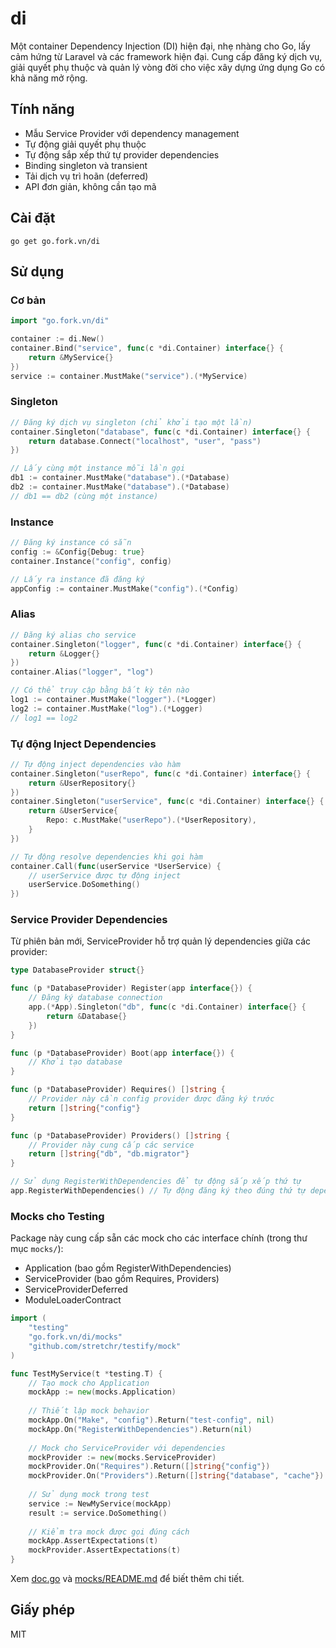 # di

Một container Dependency Injection (DI) hiện đại, nhẹ nhàng cho Go, lấy cảm hứng từ Laravel và các framework hiện đại. Cung cấp đăng ký dịch vụ, giải quyết phụ thuộc và quản lý vòng đời cho việc xây dựng ứng dụng Go có khả năng mở rộng.

## Tính năng
- Mẫu Service Provider với dependency management
- Tự động giải quyết phụ thuộc
- Tự động sắp xếp thứ tự provider dependencies  
- Binding singleton và transient
- Tải dịch vụ trì hoãn (deferred)
- API đơn giản, không cần tạo mã

## Cài đặt

```
go get go.fork.vn/di
```

## Sử dụng

### Cơ bản

```go
import "go.fork.vn/di"

container := di.New()
container.Bind("service", func(c *di.Container) interface{} {
    return &MyService{}
})
service := container.MustMake("service").(*MyService)
```

### Singleton

```go
// Đăng ký dịch vụ singleton (chỉ khởi tạo một lần)
container.Singleton("database", func(c *di.Container) interface{} {
    return database.Connect("localhost", "user", "pass")
})

// Lấy cùng một instance mỗi lần gọi
db1 := container.MustMake("database").(*Database)
db2 := container.MustMake("database").(*Database)
// db1 == db2 (cùng một instance)
```

### Instance

```go
// Đăng ký instance có sẵn
config := &Config{Debug: true}
container.Instance("config", config)

// Lấy ra instance đã đăng ký
appConfig := container.MustMake("config").(*Config)
```

### Alias

```go
// Đăng ký alias cho service
container.Singleton("logger", func(c *di.Container) interface{} {
    return &Logger{}
})
container.Alias("logger", "log")

// Có thể truy cập bằng bất kỳ tên nào
log1 := container.MustMake("logger").(*Logger)
log2 := container.MustMake("log").(*Logger)
// log1 == log2
```

### Tự động Inject Dependencies

```go
// Tự động inject dependencies vào hàm
container.Singleton("userRepo", func(c *di.Container) interface{} {
    return &UserRepository{}
})
container.Singleton("userService", func(c *di.Container) interface{} {
    return &UserService{
        Repo: c.MustMake("userRepo").(*UserRepository),
    }
})

// Tự động resolve dependencies khi gọi hàm
container.Call(func(userService *UserService) {
    // userService được tự động inject
    userService.DoSomething()
})
```

### Service Provider Dependencies

Từ phiên bản mới, ServiceProvider hỗ trợ quản lý dependencies giữa các provider:

```go
type DatabaseProvider struct{}

func (p *DatabaseProvider) Register(app interface{}) {
    // Đăng ký database connection
    app.(*App).Singleton("db", func(c *di.Container) interface{} {
        return &Database{}
    })
}

func (p *DatabaseProvider) Boot(app interface{}) {
    // Khởi tạo database
}

func (p *DatabaseProvider) Requires() []string {
    // Provider này cần config provider được đăng ký trước
    return []string{"config"}
}

func (p *DatabaseProvider) Providers() []string {
    // Provider này cung cấp các service
    return []string{"db", "db.migrator"}
}

// Sử dụng RegisterWithDependencies để tự động sắp xếp thứ tự
app.RegisterWithDependencies() // Tự động đăng ký theo đúng thứ tự dependency
```

### Mocks cho Testing

Package này cung cấp sẵn các mock cho các interface chính (trong thư mục `mocks/`):
- Application (bao gồm RegisterWithDependencies)
- ServiceProvider (bao gồm Requires, Providers)
- ServiceProviderDeferred
- ModuleLoaderContract

```go
import (
    "testing"
    "go.fork.vn/di/mocks"
    "github.com/stretchr/testify/mock"
)

func TestMyService(t *testing.T) {
    // Tạo mock cho Application
    mockApp := new(mocks.Application)
    
    // Thiết lập mock behavior
    mockApp.On("Make", "config").Return("test-config", nil)
    mockApp.On("RegisterWithDependencies").Return(nil)
    
    // Mock cho ServiceProvider với dependencies
    mockProvider := new(mocks.ServiceProvider)
    mockProvider.On("Requires").Return([]string{"config"})
    mockProvider.On("Providers").Return([]string{"database", "cache"})
    
    // Sử dụng mock trong test
    service := NewMyService(mockApp)
    result := service.DoSomething()
    
    // Kiểm tra mock được gọi đúng cách
    mockApp.AssertExpectations(t)
    mockProvider.AssertExpectations(t)
}
```

Xem [doc.go](./doc.go) và [mocks/README.md](./mocks/README.md) để biết thêm chi tiết.

## Giấy phép
MIT
